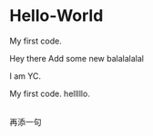 # Hello-World

My first code.

Hey there
Add some new 
balalalalal

I am YC.

My first code. helllllo.

<br> 再添一句
